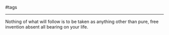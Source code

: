 #tags
- --
Nothing of what will follow is to be taken as anything other than pure, free invention absent all bearing on your life.